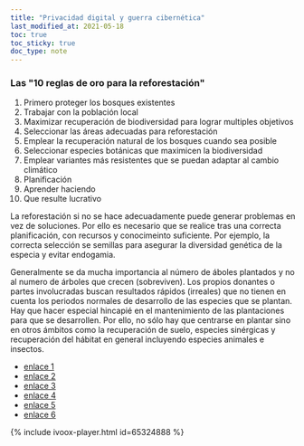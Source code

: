 ```yaml
---
title: "Privacidad digital y guerra cibernética"
last_modified_at: 2021-05-18
toc: true
toc_sticky: true
doc_type: note
---
```


### Las "10 reglas de oro para la reforestación"
1. Primero proteger los bosques existentes
2. Trabajar con la población local
3. Maximizar recuperación de biodiversidad para lograr multiples objetivos
4. Seleccionar las áreas adecuadas para reforestación
5. Emplear la recuperación natural de los bosques cuando sea posible
6. Seleccionar especies botánicas que maximicen la biodiversidad
7. Emplear variantes más resistentes que se puedan adaptar al cambio climático
8. Planificación
9. Aprender haciendo
10. Que resulte lucrativo

La reforestación si no se hace adecuadamente puede generar problemas en vez de soluciones. Por ello es necesario que se realice tras una correcta planificación, con recursos y conocimeinto suficiente. Por ejemplo, la correcta selección se semillas para asegurar la diversidad genética de la especia y evitar endogamia.

Generalmente se da mucha importancia al número de áboles plantados y no al numero de árboles que crecen (sobreviven). Los propios donantes o partes involucradas buscan resultados rápidos (irreales) que no tienen en cuenta los periodos normales de desarrollo de las especies que se plantan. Hay que hacer especial hincapié en el mantenimiento de las plantaciones para que se desarrollen. Por ello, no sólo hay que centrarse en plantar sino en otros ámbitos como la recuperación de suelo, especies sinérgicas y recuperación del hábitat en general incluyendo especies animales e insectos. 

- [enlace 1](https://www.kew.org/read-and-watch/10-golden-rules-for-reforestation)
- [enlace 2](https://www.bgci.org/news-events/scientists-lay-out-10-golden-rules-for-restoring-forests/)
- [enlace 3](https://onlinelibrary.wiley.com/doi/10.1111/gcb.15498)
- [enlace 4](https://www.worldagroforestry.org/publication/ten-golden-rules-reforestation-optimize-carbon-sequestration-biodiversity-recovery-and)
- [enlace 5](https://www.weforum.org/agenda/2021/03/10-golden-rules-for-planting-trees-could-help-save-the-planet/)
- [enlace 6](https://regenfarming.news/articles/1010-10-golden-rules-for-reforestation-show-how-to-plant-trees-the-right-way)


{% include ivoox-player.html  id=65324888 %}
